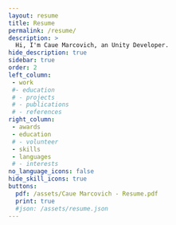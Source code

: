 ```yaml
---
layout: resume
title: Resume
permalink: /resume/
description: >
  Hi, I'm Caue Marcovich, an Unity Developer.
hide_description: true
sidebar: true
order: 2
left_column:
 - work
 #- education
 # - projects
 # - publications
 # - references
right_column:
 - awards
 - education
 # - volunteer 
 - skills
 - languages
 # - interests
no_language_icons: false
hide_skill_icons: true
buttons:  
  pdf: /assets/Caue Marcovich - Resume.pdf
  print: true
  #json: /assets/resume.json
---
```

